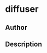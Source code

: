 # diffuser

## Author

<!-- Insert Your Name Here -->

## Description

<!-- Describe your example here -->
